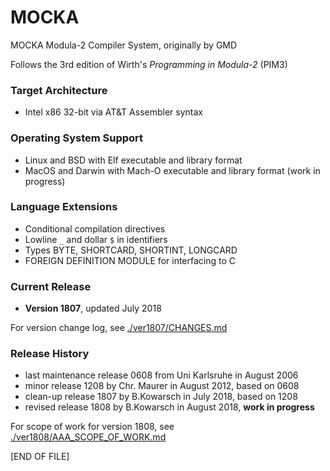 # MOCKA
MOCKA Modula-2 Compiler System, originally by GMD

Follows the 3rd edition of Wirth's *Programming in Modula-2* (PIM3)

### Target Architecture
* Intel x86 32-bit via AT&T Assembler syntax

### Operating System Support
* Linux and BSD with Elf executable and library format
* MacOS and Darwin with Mach-O executable and library format (work in progress)

### Language Extensions
* Conditional compilation directives
* Lowline `_` and dollar `$` in identifiers
* Types BYTE, SHORTCARD, SHORTINT, LONGCARD
* FOREIGN DEFINITION MODULE for interfacing to C

### Current Release
* **Version 1807**, updated July 2018

For version change log, see [./ver1807/CHANGES.md](https://github.com/trijezdci/MOCKA/blob/master/ver1807/CHANGES.md)

### Release History
* last maintenance release 0608 from Uni Karlsruhe in August 2006
* minor release 1208 by Chr. Maurer in August 2012, based on 0608
* clean-up release 1807 by B.Kowarsch in July 2018, based on 1208
* revised release 1808 by B.Kowarsch in August 2018, **work in progress**

For scope of work for version 1808, see [./ver1808/AAA_SCOPE_OF_WORK.md](https://github.com/trijezdci/MOCKA/blob/master/ver1808/AAA_SCOPE_OF_WORK.md)

\[END OF FILE\]
